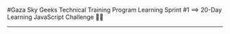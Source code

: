 #Gaza Sky Geeks 
Technical Training Program Learning Sprint #1 ==> 20-Day Learning JavaScript Challenge 🚀🔥
____________________________________________________________________________________________


